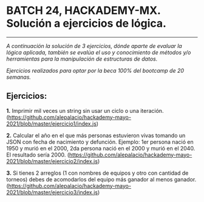 # BATCH 24, HACKADEMY-MX. Solución a ejercicios de lógica.
---
*A continuación la solución de 3 ejercicios, dónde aparte de evaluar la lógica aplicada, también se evalúa el uso y conocimiento de métodos y/o herramientas para la manipulación de estructuras de datos.*

*Ejercicios realizados para optar por la beca 100% del bootcamp de 20 semanas.*

## Ejercicios:

**1.** Imprimir mil veces un string sin usar un ciclo o una iteración. 
(https://github.com/alepalacio/hackademy-mayo-2021/blob/master/ejercicio1/index.js)

**2.** Calcular el año en el que más personas estuvieron vivas tomando un JSON con fecha de nacimiento y defunción. Ejemplo: 1er persona nació en 1950 y murió en el 2000, 2da persona nació en el 2000 y murió en el 2040. El resultado sería 2000. 
(https://github.com/alepalacio/hackademy-mayo-2021/blob/master/ejercicio2/index.js)

**3.** Si tienes 2 arreglos (1 con nombres de equipos y otro con cantidad de torneos) debes de acomodarlos del equipo más ganador al menos ganador.
(https://github.com/alepalacio/hackademy-mayo-2021/blob/master/ejercicio3/index.js)
